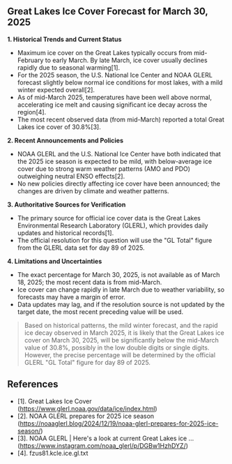 ## Great Lakes Ice Cover Forecast for March 30, 2025

**1. Historical Trends and Current Status**
- Maximum ice cover on the Great Lakes typically occurs from mid-February to early March. By late March, ice cover usually declines rapidly due to seasonal warming[1].
- For the 2025 season, the U.S. National Ice Center and NOAA GLERL forecast slightly below normal ice conditions for most lakes, with a mild winter expected overall[2].
- As of mid-March 2025, temperatures have been well above normal, accelerating ice melt and causing significant ice decay across the region[4].
- The most recent observed data (from mid-March) reported a total Great Lakes ice cover of 30.8%[3].

**2. Recent Announcements and Policies**
- NOAA GLERL and the U.S. National Ice Center have both indicated that the 2025 ice season is expected to be mild, with below-average ice cover due to strong warm weather patterns (AMO and PDO) outweighing neutral ENSO effects[2].
- No new policies directly affecting ice cover have been announced; the changes are driven by climate and weather patterns.

**3. Authoritative Sources for Verification**
- The primary source for official ice cover data is the Great Lakes Environmental Research Laboratory (GLERL), which provides daily updates and historical records[1].
- The official resolution for this question will use the "GL Total" figure from the GLERL data set for day 89 of 2025.

**4. Limitations and Uncertainties**
- The exact percentage for March 30, 2025, is not available as of March 18, 2025; the most recent data is from mid-March.
- Ice cover can change rapidly in late March due to weather variability, so forecasts may have a margin of error.
- Data updates may lag, and if the resolution source is not updated by the target date, the most recent preceding value will be used.

> Based on historical patterns, the mild winter forecast, and the rapid ice decay observed in March 2025, it is likely that the Great Lakes ice cover on March 30, 2025, will be significantly below the mid-March value of 30.8%, possibly in the low double digits or single digits. However, the precise percentage will be determined by the official GLERL "GL Total" figure for day 89 of 2025.

## References
- [1]. Great Lakes Ice Cover (https://www.glerl.noaa.gov/data/ice/index.html)
- [2]. NOAA GLERL prepares for 2025 ice season (https://noaaglerl.blog/2024/12/19/noaa-glerl-prepares-for-2025-ice-season/)
- [3]. NOAA GLERL | Here's a look at current Great Lakes ice ... (https://www.instagram.com/noaa_glerl/p/DGBw1HzhDYZ/)
- [4]. fzus81.kcle.ice.gl.txt